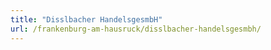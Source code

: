 ```yaml
---
title: "Disslbacher HandelsgesmbH"
url: /frankenburg-am-hausruck/disslbacher-handelsgesmbh/
---
```

